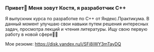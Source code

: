 ### Привет👋 Меня зовут Костя, я разработчик С++

Я выпускник курса по разработке по С++ от Яндекс.Практикума.
В данный момент улучшаю свои навыки путем решения интересных задач, просмотра лекций и чтения литературы.
Ищу свою первую работу в новой сфере🙋‍♂️

Мое резюме: https://disk.yandex.ru/i/SFi8iWY3mTayDQ
